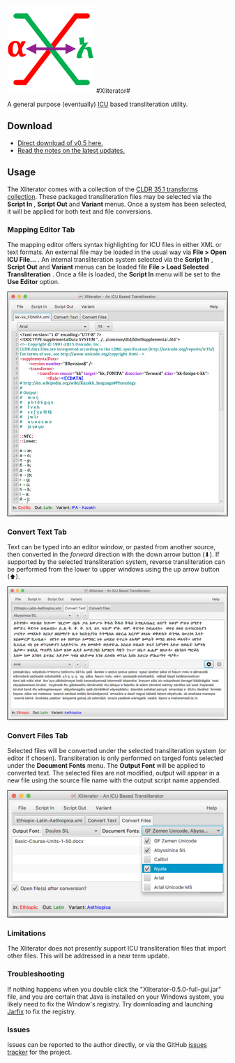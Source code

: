 <img src="src/main/resources/images/Xliterator.png" width="200"/>
#Xliterator#

A general purpose (eventually) [ICU](http://site.icu-project.org/) based transliteration utility.

## Download
* [Direct download of v0.5 here.](https://github.com/geezorg/Xliterator/releases/download/v0.5.0/Xliterator-0.5.0-full-gui.jar)
* [Read the notes on the latest updates.](https://github.com/geezorg/Xliterator/releases/tag/v0.5.0)


## Usage
The Xliterator comes with a collection of the [CLDR 35.1 transforms collection](https://github.com/unicode-org/cldr/tree/master/common/transforms).  These packaged transliteration files may be selected via the **Script In** , **Script Out** and **Variant** menus.  Once a system has been selected, it will be applied for both text and file conversions.

### Mapping Editor Tab
The mapping editor offers syntax highlighting for ICU files in either XML or text formats.  An external file may be loaded
in the usual way via **File &gt; Open ICU File...** .  An internal transliteration system selected via the **Script In** , **Script Out** and **Variant** menus can be loaded file **File &gt; Load Selected Transliteration** .  Once a file is loaded, the **Script In** menu will be set to the **Use Editor** option.

<img src="doc/Xliterator-MappingEditor-v0.5.png" width="800" border="1" alt="v0.5 Mapping Editor"/>


### Convert Text Tab
Text can be typed into an editor window, or pasted from another source, then converted in the *forward* direction with the down arrow button (⬇).  If supported by the selected transliteration system, reverse transliteration can be performed from the lower to upper windows using the up arrow button (⬆).

<img src="doc/Xliterator-ConvertText-v0.5.png" width="800" border="1" alt="v0.5 Convert Text"/>


### Convert Files Tab
Selected files will be converted under the selected transliteration system (or editor if chosen).  Transliteration is only performed on targed fonts selected under the **Document Fonts** menu.  The **Output Font** will be applied to converted text.  The selected files are not modified, output will appear in a new file using the source file name with the output script name appended.

<img src="doc/Xliterator-ConvertFiles-v0.5.png" width="800" border="1" alt="v0.5 Convert Files"/>



### Limitations
The Xliterator does not presently support ICU transliteration files that import other files.  This will be addressed in a near term update.


### Troubleshooting

If nothing happens when you double click the "Xliterator-0.5.0-full-gui.jar" file, and you are certain that
Java is installed on your Windows system, you likely need to fix the Window's registry.  Try downloading and launching
[Jarfix](https://johann.loefflmann.net/en/software/jarfix/) to fix the registry.



### Issues
Issues can be reported to the author directly, or via the GitHub [issues tracker](https://github.com/geezorg/Xliterator/issues)
for the project.

